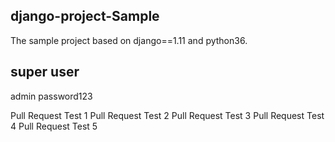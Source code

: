 django-project-Sample
---------------------
The sample project based on django==1.11 and python36.


super user
----------
admin
password123

Pull Request Test 1
Pull Request Test 2
Pull Request Test 3
Pull Request Test 4
Pull Request Test 5
